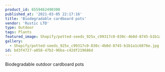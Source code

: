 ```yaml
---
product_id: 6559462490300
published_at: '2021-03-05 22:17:16'
title: 'Biodegradable cardboard pots'
vendor: 'Rustic LTD'
type: Outdoor
tags: Plants
featured_image: Shopify/potted-seeds_925x_c99317c0-830c-4b0d-8745-b1b1a1c6876e.jpg
gallery:
  - Shopify/potted-seeds_925x_c99317c0-830c-4b0d-8745-b1b1a1c6876e.jpg
id: bd3f4727-a058-47b2-96ba-c42df219686d
---
```

<p>Biodegradable outdoor cardboard pots</p>